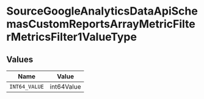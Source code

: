 # SourceGoogleAnalyticsDataApiSchemasCustomReportsArrayMetricFilterMetricsFilter1ValueType


## Values

| Name          | Value         |
| ------------- | ------------- |
| `INT64_VALUE` | int64Value    |
